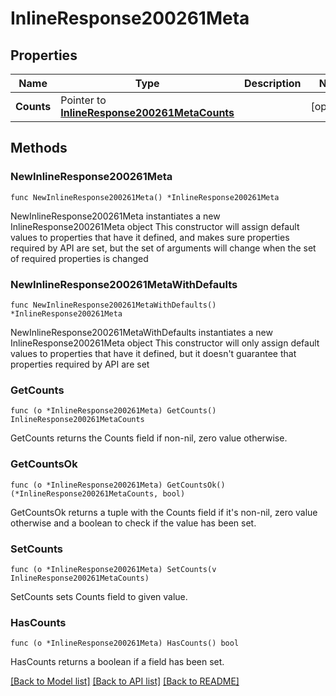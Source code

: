 # InlineResponse200261Meta

## Properties

Name | Type | Description | Notes
------------ | ------------- | ------------- | -------------
**Counts** | Pointer to [**InlineResponse200261MetaCounts**](InlineResponse200261MetaCounts.md) |  | [optional] 

## Methods

### NewInlineResponse200261Meta

`func NewInlineResponse200261Meta() *InlineResponse200261Meta`

NewInlineResponse200261Meta instantiates a new InlineResponse200261Meta object
This constructor will assign default values to properties that have it defined,
and makes sure properties required by API are set, but the set of arguments
will change when the set of required properties is changed

### NewInlineResponse200261MetaWithDefaults

`func NewInlineResponse200261MetaWithDefaults() *InlineResponse200261Meta`

NewInlineResponse200261MetaWithDefaults instantiates a new InlineResponse200261Meta object
This constructor will only assign default values to properties that have it defined,
but it doesn't guarantee that properties required by API are set

### GetCounts

`func (o *InlineResponse200261Meta) GetCounts() InlineResponse200261MetaCounts`

GetCounts returns the Counts field if non-nil, zero value otherwise.

### GetCountsOk

`func (o *InlineResponse200261Meta) GetCountsOk() (*InlineResponse200261MetaCounts, bool)`

GetCountsOk returns a tuple with the Counts field if it's non-nil, zero value otherwise
and a boolean to check if the value has been set.

### SetCounts

`func (o *InlineResponse200261Meta) SetCounts(v InlineResponse200261MetaCounts)`

SetCounts sets Counts field to given value.

### HasCounts

`func (o *InlineResponse200261Meta) HasCounts() bool`

HasCounts returns a boolean if a field has been set.


[[Back to Model list]](../README.md#documentation-for-models) [[Back to API list]](../README.md#documentation-for-api-endpoints) [[Back to README]](../README.md)


